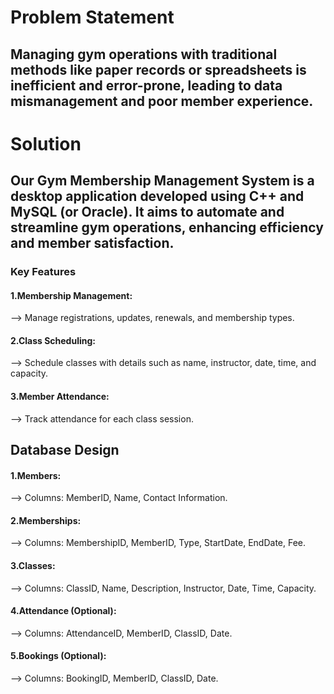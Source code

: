 # Problem Statement

## Managing gym operations with traditional methods like paper records or spreadsheets is inefficient and error-prone, leading to data mismanagement and poor member experience.

# Solution

## Our Gym Membership Management System is a desktop application developed using C++ and MySQL (or Oracle). It aims to automate and streamline gym operations, enhancing efficiency and member satisfaction.

### Key Features

#### 1.Membership Management:
--> Manage registrations, updates, renewals, and membership types.
#### 2.Class Scheduling:
 --> Schedule classes with details such as name, instructor, date, time, and capacity.
#### 3.Member Attendance:
 --> Track attendance for each class session.

## Database Design

#### 1.Members:
 --> Columns: MemberID, Name, Contact Information.
#### 2.Memberships:
 --> Columns: MembershipID, MemberID, Type, StartDate, EndDate, Fee.
#### 3.Classes:
 --> Columns: ClassID, Name, Description, Instructor, Date, Time, Capacity.
#### 4.Attendance (Optional):
 --> Columns: AttendanceID, MemberID, ClassID, Date.
#### 5.Bookings (Optional):
 --> Columns: BookingID, MemberID, ClassID, Date.
